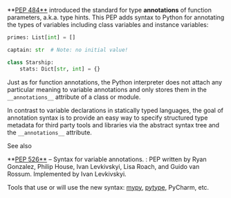 **[PEP 484**](https://www.python.org/dev/peps/pep-0484) introduced the standard for type **annotations** of function parameters, a.k.a. type hints. This PEP adds syntax to Python for annotating the types of variables including class variables and instance variables:
    
```python   
primes: List[int] = []

captain: str  # Note: no initial value!

class Starship:
    stats: Dict[str, int] = {}
```

Just as for function annotations, the Python interpreter does not attach any particular meaning to variable annotations and only stores them in the `__annotations__` attribute of a class or module.

In contrast to variable declarations in statically typed languages, the goal of annotation syntax is to provide an easy way to specify structured type metadata for third party tools and libraries via the abstract syntax tree and the `__annotations__` attribute.

See also

**[PEP 526**](https://www.python.org/dev/peps/pep-0526) – Syntax for variable annotations.
: PEP written by Ryan Gonzalez, Philip House, Ivan Levkivskyi, Lisa Roach, and Guido van Rossum. Implemented by Ivan Levkivskyi.

Tools that use or will use the new syntax: [mypy](http://github.com/python/mypy), [pytype](http://github.com/google/pytype), PyCharm, etc.
